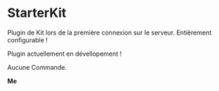 # StarterKit
Plugin de Kit lors de la première connexion sur le serveur. Entièrement configurable !

Plugin actuellement en dévellopement !

Aucune Commande.

**Me**
